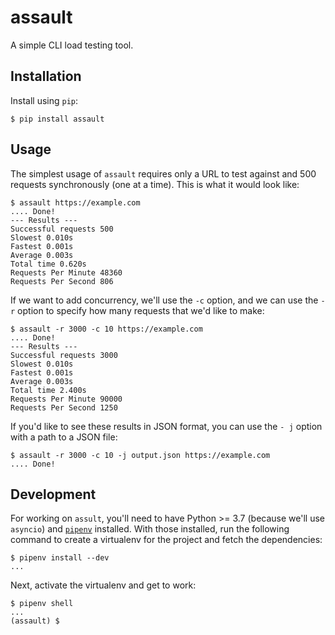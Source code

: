 # assault
A simple CLI load testing tool.
## Installation
Install using `pip`:
```
$ pip install assault
```
## Usage
The simplest usage of `assault` requires only a URL to test against
and 500 requests synchronously (one at a time). This is what it
would look like:
```
$ assault https://example.com
.... Done!
--- Results ---
Successful requests 500
Slowest 0.010s
Fastest 0.001s
Average 0.003s
Total time 0.620s
Requests Per Minute 48360
Requests Per Second 806
```
If we want to add concurrency, we'll use the `-c` option, and we can use the `-r` option to specify how many requests that we'd like to
make:
```
$ assault -r 3000 -c 10 https://example.com
.... Done!
--- Results ---
Successful requests 3000
Slowest 0.010s
Fastest 0.001s
Average 0.003s
Total time 2.400s
Requests Per Minute 90000
Requests Per Second 1250
```
If you'd like to see these results in JSON format, you can use the `-
j` option with a path to a JSON file:
```
$ assault -r 3000 -c 10 -j output.json https://example.com
.... Done!
```
## Development
For working on `assult`, you'll need to have Python >= 3.7 (because
we'll use `asyncio`) and [`pipenv`][1] installed. With those
installed, run the following command to create a virtualenv for the
project and fetch the dependencies:
```
$ pipenv install --dev
...
```
Next, activate the virtualenv and get to work:
```
$ pipenv shell
...
(assault) $
```
[1]: https://docs.pipenv.org/en/latest/